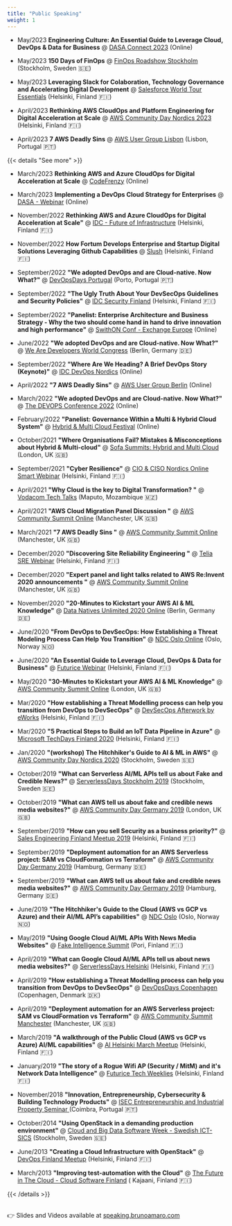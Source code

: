 ```yaml
---
title: "Public Speaking"
weight: 1
---
```


<style type = "text/css">
.markdown ul { text-align: left !important; margin-left: 0 !important }
</style>


* May/2023 **Engineering Culture: An Essential Guide to Leverage Cloud, DevOps & Data for Business** @ <a href="https://www.devopsagileskills.org/dasa-connect-2023/" target="_blank">DASA Connect 2023</a>  (Online) 

* May/2023 **150 Days of FinOps** @ <a href="https://www.linkedin.com/events/stockholmfinopsroadshow7054023249399029760/comments/" target="_blank">FinOps Roadshow Stockholm</a> (Stockholm, Sweden 🇸🇪)

* May/2023 **Leveraging Slack for Colaboration, Technology Governance and Accelerating Digital Development** @ <a href="https://invite.salesforce.com/worldtouressentialshelsinki" target="_blank">Salesforce World Tour Essentials</a> (Helsinki, Finland  🇫🇮)  

* April/2023 **Rethinking AWS CloudOps and Platform Engineering for Digital Acceleration at Scale** @ <a href="https://speaking.brunoamaro.com/kkUUZ1/rethinking-aws-cloudops-and-platform-engineering-for-digital-acceleration-at-scale" target="_blank">AWS Community Day Nordics 2023</a> (Helsinki, Finland  🇫🇮) 

* April/2023 **7 AWS Deadly Sins** @ <a href="https://www.meetup.com/aws-user-group-lisbon/events/292699451/" target="_blank">AWS User Group Lisbon</a> (Lisbon, Portugal 🇵🇹) 

{{< details "See more" >}}

* March/2023 **Rethinking AWS and Azure CloudOps for Digital Acceleration at Scale** @ <a href="https://speaking.brunoamaro.com/wcuRio/rethinking-aws-and-azure-cloudops-for-digital-acceleration-at-scale" target="_blank">CodeFrenzy</a> (Online) 

* March/2023 **Implementing a DevOps Cloud Strategy for Enterprises** @ <a href="https://www.linkedin.com/events/implementingadevopscloudstrateg7028993152854159360/comments/" target="_blank">DASA - Webinar</a> (Online)

* November/2022 **Rethinking AWS and Azure CloudOps for Digital Acceleration at Scale"** @ <a href="https://www.idc.com/eu/events/70139-idc-future-of-infrastructure-2022" target="_blank">IDC - Future of Infrastructure</a> (Helsinki, Finland  🇫🇮) 

* November/2022 **How Fortum Develops Enterprise and Startup Digital Solutions Leveraging Github Capabilities** @ <a href="https://speaking.brunoamaro.com/rRuiYg/how-fortum-develops-enterprise-and-startup-digital-solutions-leveraging-github-capabilities" target="_blank">Slush</a> (Helsinki, Finland  🇫🇮)

* September/2022 **"We adopted DevOps and are Cloud-native. Now What?"** @ <a href="https://speaking.brunoamaro.com/OFaDF3/we-adopted-devops-and-are-cloud-native-now-what" target="_blank">DevOpsDays Portugal</a> (Porto, Portugal 🇵🇹)

* September/2022 **"The Ugly Truth About Your DevSecOps Guidelines and Security Policies"** @ <a href="https://speaking.brunoamaro.com/9Ip0OM/the-ugly-truth-about-your-devsecops-guidelines-and-security-policies" target="_blank">IDC Security Finland</a> (Helsinki, Finland  🇫🇮)

* September/2022 **"Panelist: Enterprise Architecture and Business Strategy - Why the two should come hand in hand to drive innovation and high performance"** @ <a href="https://www.switchonconf.com/exchange-europe" target="_blank">SwithON Conf - Exchange Europe</a> (Online)

* June/2022 **"We adopted DevOps and are Cloud-native. Now What?"** @ <a href="https://www.wearedevelopers.com/world-congress#/" target="_blank">We Are Developers World Congress</a> (Berlin, Germany 🇩🇪)

* September/2022 **"Where Are We Heading? A Brief DevOps Story (Keynote)"** @ <a href="https://speaking.brunoamaro.com/o5zqhu/where-are-we-heading-a-brief-devops-story" target="_blank">IDC DevOps Nordics</a> (Online)

* April/2022 **"7 AWS Deadly Sins"** @ <a href="https://www.meetup.com/berlinawsug/events/284632298/" target="_blank">AWS User Group Berlin</a> (Online)

* March/2022 **"We adopted DevOps and are Cloud-native. Now What?"** @ <a href="https://speaking.brunoamaro.com/TJrjZI/we-adopted-devops-and-are-cloud-native-now-what" target="_blank">The DEVOPS Conference 2022</a> (Online)

* February/2022 **"Panelist: Governance Within a Multi & Hybrid Cloud System"** @ <a href="https://deskflix.computing.co.uk/ctgdeskflix/en/page/cloud" target="_blank">Hybrid & Multi Cloud Festival</a> (Online)

* October/2021 **"Where Organisations Fail? Mistakes & Misconceptions about Hybrid & Multi-cloud"** @ <a href="https://speaking.brunoamaro.com/vl6qvF/where-organisations-fail-mistakes-misconceptions-about-hybrid-multi-cloud" target="_blank">Sofa Summits: Hybrid and Multi Cloud</a> (London, UK 🇬🇧)

* September/2021 **"Cyber Resilience"** @ <a href="https://infoteaminternational.co.uk/smart-webinars/cio-ciso-nordics-online-smart-webinar/" target="_blank">CIO & CISO Nordics Online Smart Webinar</a>  (Helsinki, Finland 🇫🇮)

* April/2021 **"Why Cloud is the key to Digital Transformation? "** @ <a href="https://speaking.brunoamaro.com/yEYtMO/why-cloud-is-the-key-to-digital-transformation" target="_blank">Vodacom Tech Talks</a> (Maputo, Mozambique 🇲🇿)

* April/2021 **"AWS Cloud Migration Panel Discussion "** @ <a href="https://www.youtube.com/watch?v=F-iEGGJPAcc" target="_blank">AWS Community Summit Online</a> (Manchester, UK 🇬🇧)

* March/2021 **"7 AWS Deadly Sins "** @ <a href="https://speaking.brunoamaro.com/0RW3xc/7-aws-deadly-sins" target="_blank">AWS Community Summit Online</a> (Manchester, UK 🇬🇧)

* December/2020 **"Discovering Site Reliability Engineering "** @ <a href="https://speaking.brunoamaro.com/Lwa4Q0/discovering-site-reliability-engineering" target="_blank">Telia SRE Webinar</a> (Helsinki, Finland 🇫🇮)

* December/2020 **"Expert panel and light talks related to AWS Re:Invent 2020 announcements "** @ <a href="https://comsum.co.uk/" target="_blank">AWS Community Summit Online</a> (Manchester, UK 🇬🇧)

* November/2020 **"20-Minutes to Kickstart your AWS AI & ML Knowledge"** @ <a href="https://datanatives.io/conference/" target="_blank">Data Natives Unlimited 2020 Online</a> (Berlin, Germany 🇩🇪)

* June/2020 **"From DevOps to DevSecOps: How Establishing a Threat Modeling Process Can Help You Transition"** @ <a href="https://ndcoslo.com/talk/using-security-threat-modelling-to-enable-a-devsecops-culture/" target="_blank">NDC Oslo Online</a> (Oslo, Norway 🇳🇴)

* June/2020 **"An Essential Guide to Leverage Cloud, DevOps & Data for Business"** @ <a href="https://futurice.zoom.us/webinar/register/rec/WN_-g06VorIT32jpuvdH6QxaQ?meetingId=6pNNbIj2r2JOXJHW0UXxC4QOGN7lX6a81yYZ_fQPmBr8lPHY5Hf4ZDyXSlzct8c-&playId=&action=play&_x_zm_rtaid=kbePJPkdQmGvtOm18M64NQ.1592998074290.09b920f8a1e367c9a2b8e5644cb3bfb1&_x_zm_rhtaid=873" target="_blank">Futurice Webinar</a> (Helsinki, Finland 🇫🇮)

* May/2020 **"30-Minutes to Kickstart your AWS AI & ML Knowledge"** @ <a href="https://comsum.co.uk/" target="_blank">AWS Community Summit Online</a> (London, UK 🇬🇧)

* Mar/2020 **"How establishing a Threat Modelling process can help you transition from DevOps to DevSecOps"** @ <a href="https://myework.eworkgroup.com/event/?id=4932" target="_blank">DevSecOps Afterwork by eWorks</a> (Helsinki, Finland 🇫🇮)

* Mar/2020 **"5 Practical Steps to Build an IoT Data Pipeline in Azure"** @ <a href="https://techdaysfi.com/events/what-does-it-mean-to-do-iot-today-in-azure/" target="_blank">Microsoft TechDays Finland 2020</a> (Helsinki, Finland 🇫🇮)

* Jan/2020 **"(workshop) The Hitchhiker's Guide to AI & ML in AWS"** @ <a href="https://awscommunitynordics.org/communityday/" target="_blank">AWS Community Day Nordics 2020</a> (Stockholm, Sweden 🇸🇪)

* October/2019 **"What can Serverless AI/ML APIs tell us about Fake and Credible News?"** @ <a href="https://stockholm.serverlessdays.io" target="_blank">ServerlessDays Stockholm 2019</a> (Stockholm, Sweden 🇸🇪)
* October/2019 **"What can AWS tell us about fake and credible news media websites?"** @ <a href="https://comsum.co.uk/" target="_blank">AWS Community Day Germany 2019</a> (London, UK 🇬🇧)
* September/2019 **"How can you sell Security as a business priority?"** @ <a href="https://www.meetup.com/Sales-Engineering-Finland/events/262574457/" target="_blank">Sales Engineering Finland Meetup 2019</a> (Helsinki, Finland 🇫🇮)
* September/2019 **"Deployment automation for an AWS Serverless project: SAM vs CloudFormation vs Terraform"** @ <a href="https://www.aws-community-day.de/" target="_blank">AWS Community Day Germany 2019</a> (Hamburg, Germany 🇩🇪)
* September/2019 **"What can AWS tell us about fake and credible news media websites?"** @ <a href="https://www.aws-community-day.de/" target="_blank">AWS Community Day Germany 2019</a> (Hamburg, Germany 🇩🇪)
* June/2019 **"The Hitchhiker's Guide to the Cloud (AWS vs GCP vs Azure) and their AI/ML API’s capabilities"** @ <a href="https://ndcoslo.com/talk/the-hitchhikers-guide-to-the-cloud-aws-vs-gcp-vs-azure-and-their-ai-ml-apis-capabilities/" target="_blank">NDC Oslo</a> (Oslo, Norway 🇳🇴)
* May/2019 **"Using Google Cloud AI/ML APIs With News Media Websites"** @ <a href="https://fakeintelligence.fi" target="_blank">Fake Intelligence Summit</a> (Pori, Finland 🇫🇮)
* April/2019 **"What can Google Cloud AI/ML APIs tell us about news media websites?"** @ <a href="https://helsinki.serverlessdays.io/speakers/bruno-amaro/" target="_blank">ServerlessDays Helsinki</a> (Helsinki, Finland 🇫🇮)
* April/2019 **"How establishing a Threat Modelling process can help you transition from DevOps to DevSecOps"** @ <a href="https://www.devopsdays.org/events/2019-copenhagen/speakers/bruno-amaro-almeida/" target="_blank">DevOpsDays Copenhagen</a> (Copenhagen, Denmark 🇩🇰)
* April/2019 **"Deployment automation for an AWS Serverless project: SAM vs CloudFormation vs Terraform"** @ <a href="https://comsum.co.uk/comsum-manchester/" target="_blank">AWS Community Summit Manchester</a> (Manchester, UK 🇬🇧)
* March/2019 **"A walkthrough of the Public Cloud (AWS vs GCP vs Azure) AI/ML capabilities"** @ <a href="http://www.aihelsinki.com/future-event/aihelsinki-25th-session-march-27/" target="_blank">AI Helsinki March Meetup</a> (Helsinki, Finland 🇫🇮)
* January/2019 **"The story of a Rogue Wifi AP (Security / MitM) and it's Network Data Intelligence"** @ <a href="https://techweeklies.futurice.com/" target="_blank">Futurice Tech Weeklies</a> (Helsinki, Finland 🇫🇮)
* November/2018 **"Innovation, Entrepreneurship, Cybersecurity & Building Technology Products"** @ <a href="https://www.facebook.com/IPC.ISEC/photos/a.309239545515/10156589134260516/?type=3&theater" target="_blank"> ISEC Entrepreneurship and Industrial Property Seminar </a> (Coimbra, Portugal 🇵🇹)
* October/2014 **"Using OpenStack in a demanding production environment"** @ <a href="https://www.viktoria.se/events/cloud-and-big-data-day-2014-abstracts" target="_blank">Cloud and Big Data Software Week - Swedish ICT-SICS</a>  (Stockholm, Sweden 🇸🇪)
* June/2013 **"Creating a Cloud Infrastructure with OpenStack"**  @ <a href="https://www.meetup.com/devops-finland/events/121968472/" target="_blank">DevOps Finland Meetup</a> (Helsinki, Finland 🇫🇮)
* March/2013 **"Improving test-automation with the Cloud"** @ <a href="https://kajakdc.fi/en/2013/02/25/the-future-in-the-cloud-a-finnish-edge-seminaari-25-3-2013-kaukametsa/" target="_blank">The Future in The Cloud - Cloud Software Finland</a> ( Kajaani, Finland 🇫🇮)

{{< /details >}}

<br />
👉 Slides and Videos available at <a href="https://speaking.brunoamaro.com" target="_blank">speaking.brunoamaro.com</a>


